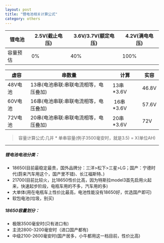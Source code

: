 ```yaml
---
layout: post
title: "锂电池相关计算公式"
category: others
---
```


| 锂电池 | 2.5V(截止电压)  | 3.6V/3.7V(额定电压) | 4.2V(满电电压) |
| --- | --- | --- | --- |
| 容量预估 |0%  | 40% | 100% |


| 虚容 | 串数量 | 计算 |  实容|
| --- | --- | --- | --- |
| 48V电池 | 13串(电池串联:串联电流相等，电压叠加) | 13串\*3.6V | 46.8V |
| 60V电池 | 16串(电池串联:串联电流相等，电压叠加) |  16串\*3.6V | 57.6V |
| 72V电池| 20串(电池串联:串联电流相等，电压叠加)| 20串\*3.6V| 72V|


> 容量计算公式:几并 * 单串容量(例子3500毫安时，就是3.5) = X(单位AH)

***

##### 锂电池电池分类：
- 18650(目前最稳定最贵，国外品牌分：三洋>松下>三星>LG；国产：宁德时代(蔚来汽车用这个，国产里不错)、长江福斯特、)
- 21700(目前比较火，比18650性价比高，因为特斯拉model3首先启用火起来，快速起步阶段，电瓶车用的不多，汽车用的多)
- 大单体(用在电瓶车上性价比最高，电池性能没有18650好，优选国产即可)
- 软包电池(垃圾，别买)


##### 18650容量划分：
- 极限3500毫安时(只有进口有)
- 主流2800-3200毫安时（进口国产都有)
- 中级2100-2600毫安时(国产居多，小牛都用这一档目前，性价比高)

